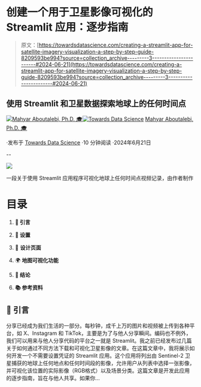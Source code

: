 # 创建一个用于卫星影像可视化的 Streamlit 应用：逐步指南

> 原文：[https://towardsdatascience.com/creating-a-streamlit-app-for-satellite-imagery-visualization-a-step-by-step-guide-8209593be994?source=collection_archive---------3-----------------------#2024-06-21](https://towardsdatascience.com/creating-a-streamlit-app-for-satellite-imagery-visualization-a-step-by-step-guide-8209593be994?source=collection_archive---------3-----------------------#2024-06-21)

## 使用 Streamlit 和卫星数据探索地球上的任何时间点

[](https://medium.com/@mahyar.aboutalebi?source=post_page---byline--8209593be994--------------------------------)[![Mahyar Aboutalebi, Ph.D. 🎓](../Images/83d62352800f8a2932db8a07997c8059.png)](https://medium.com/@mahyar.aboutalebi?source=post_page---byline--8209593be994--------------------------------)[](https://towardsdatascience.com/?source=post_page---byline--8209593be994--------------------------------)[![Towards Data Science](../Images/a6ff2676ffcc0c7aad8aaf1d79379785.png)](https://towardsdatascience.com/?source=post_page---byline--8209593be994--------------------------------) [Mahyar Aboutalebi, Ph.D. 🎓](https://medium.com/@mahyar.aboutalebi?source=post_page---byline--8209593be994--------------------------------)

·发布于 [Towards Data Science](https://towardsdatascience.com/?source=post_page---byline--8209593be994--------------------------------) ·10 分钟阅读 ·2024年6月21日

--

![](../Images/e67ceefb51d8423066512a90b6a631f6.png)

一段关于使用 Streamlit 应用程序可视化地球上任何时间点视频记录，由作者制作

# 目录

1.  **🌟 引言**

1.  **📌 设置**

1.  💾 **设计页面**

1.  🌍 **地图可视化功能**

1.  **📄 结论**

1.  **📚 参考资料**

## **🌟 引言**

分享已经成为我们生活的一部分。每秒钟，成千上万的图片和视频被上传到各种平台，如 X、Instagram 和 TikTok，主要是为了与他人分享瞬间。编码也不例外，我们可以用来与他人分享代码的平台之一就是 Streamlit。我之前已经发布过几篇关于如何通过不同方法下载和可视化卫星影像的文章。在这篇文章中，我将展示如何开发一个不需要设置凭证的 Streamlit 应用。这个应用将列出由 Sentinel-2 卫星捕获的地球上任何地点和任何时间段的影像，允许用户从列表中选择一张影像，并可视化该位置的实际影像（RGB格式）以及场景分类。这篇文章是开发此应用的逐步指南，旨在与他人共享。如果你…

